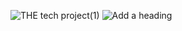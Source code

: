 ![THE tech project(1)](https://user-images.githubusercontent.com/25063903/162031258-ec47597c-57b5-45e1-879d-d84f2f94994a.svg)
![Add a heading](https://user-images.githubusercontent.com/25063903/162037199-1de885c6-89da-468b-9076-78f9e333e454.svg)
